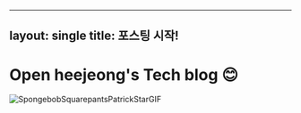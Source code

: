 ----
layout: single
title: 포스팅 시작!
----


# Open heejeong's Tech blog 😊

![SpongebobSquarepantsPatrickStarGIF](https://user-images.githubusercontent.com/71823666/186693762-4a8da31b-5269-404d-8973-1c14d65a9da6.gif)


